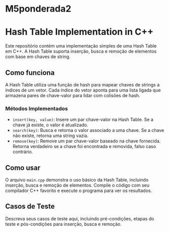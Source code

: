 # M5ponderada2

# Hash Table Implementation in C++

Este repositório contém uma implementação simples de uma Hash Table em C++. A Hash Table suporta inserção, busca e remoção de elementos com base em chaves de string.

## Como funciona

A Hash Table utiliza uma função de hash para mapear chaves de strings a índices de um vetor. Cada índice do vetor aponta para uma lista ligada que armazena pares de chave-valor para lidar com colisões de hash.

### Métodos Implementados

- `insert(key, value)`: Insere um par chave-valor na Hash Table. Se a chave já existe, o valor é atualizado.
- `search(key)`: Busca e retorna o valor associado a uma chave. Se a chave não existe, retorna uma string vazia.
- `remove(key)`: Remove um par chave-valor baseado na chave fornecida. Retorna verdadeiro se a chave foi encontrada e removida, falso caso contrário.

## Como usar

O arquivo `main.cpp` demonstra o uso básico da Hash Table, incluindo inserção, busca e remoção de elementos. Compile o código com seu compilador C++ favorito e execute o programa para ver os resultados.

## Casos de Teste

Descreva seus casos de teste aqui, incluindo pré-condições, etapas do teste e pós-condições para inserção, busca e remoção.

